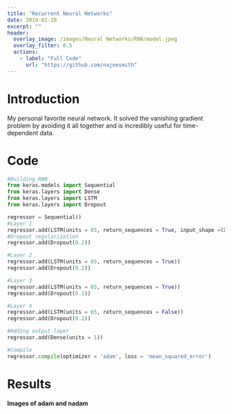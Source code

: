 ```yaml
---
title: "Recurrent Neural Networks"
date: 2019-01-20
excerpt: ""
header:
  overlay_image: /images/Neural Networks/RNN/model.jpeg
  overlay_filter: 0.5
  actions:
    - label: "Full Code"
      url: "https://github.com/najeesmith"
---
```

# Introduction
My personal favorite neural network. It solved the vanishing gradient problem
by avoiding it all together and is incredibly useful for time-dependent data.

# Code
```python
#Building RNN
from keras.models import Sequential
from keras.layers import Dense
from keras.layers import LSTM
from keras.layers import Dropout

regressor = Sequential()
#Layer 1
regressor.add(LSTM(units = 65, return_sequences = True, input_shape =(X_train.shape[1], 1)))
#Dropout regularization
regressor.add(Dropout(0.2))

#Layer 2
regressor.add(LSTM(units = 65, return_sequences = True))
regressor.add(Dropout(0.2))

#Layer 3
regressor.add(LSTM(units = 65, return_sequences = True))
regressor.add(Dropout(0.2))

#Layer 4
regressor.add(LSTM(units = 65, return_sequences = False))
regressor.add(Dropout(0.2))

#Adding output layer
regressor.add(Dense(units = 1))

#Compile
regressor.compile(optimizer = 'adam', loss = 'mean_squared_error')
```


# Results

**Images of adam and nadam**
